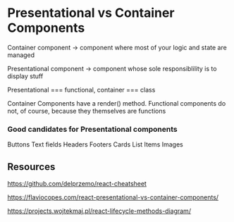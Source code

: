 # Presentational vs Container Components

Container component -> component where most of your logic and state are managed

Presentational component -> component whose sole responsiblility is to display stuff

Presentational === functional, container === class

Container Components have a render() method. Functional components do not, of course, because they themselves are functions

### Good candidates for Presentational components
Buttons
Text fields
Headers
Footers
Cards
List Items
Images


## Resources

https://github.com/delprzemo/react-cheatsheet

https://flaviocopes.com/react-presentational-vs-container-components/

https://projects.wojtekmaj.pl/react-lifecycle-methods-diagram/





